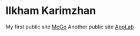 # Ilkham Karimzhan
My first public site
[MoGo](https://ilkham-karimzhan.github.io/MoGo/)
Another public site
[AppLab](https://ilkham-karimzhan.github.io/AppLab)
